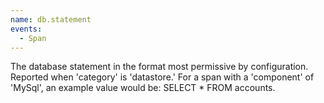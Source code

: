 ```yaml
---
name: db.statement
events:
  - Span
---
```


The database statement in the format most permissive by configuration. Reported when 'category' is 'datastore.' For a span with a 'component' of 'MySql', an example value would be: SELECT \* FROM accounts.